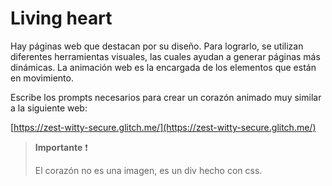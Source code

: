 # Living heart

Hay páginas web que destacan por su diseño. Para lograrlo, se utilizan diferentes
herramientas visuales, las cuales ayudan a generar páginas más dinámicas.
La animación web es la encargada de los elementos que están en movimiento.

Escribe los prompts necesarios para crear un corazón animado
muy similar a la siguiente web:

[https://zest-witty-secure.glitch.me/](https://zest-witty-secure.glitch.me/)

> __Importante__ ❗
>
> El corazón no es una imagen, es un div hecho con css.
